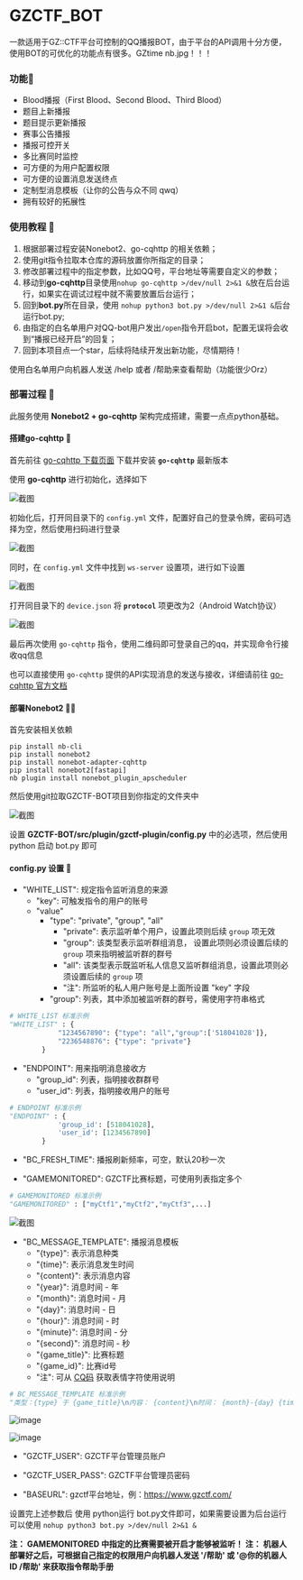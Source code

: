 # GZCTF_BOT

一款适用于GZ::CTF平台可控制的QQ播报BOT，由于平台的API调用十分方便，使用BOT的可优化的功能点有很多。GZtime nb.jpg！！！

### 功能🧀

- Blood播报（First Blood、Second Blood、Third Blood）
- 题目上新播报
- 题目提示更新播报
- 赛事公告播报
- 播报可控开关
- 多比赛同时监控
- 可方便的为用户配置权限
- 可方便的设置消息发送终点
- 定制型消息模板（让你的公告与众不同 qwq）
- 拥有较好的拓展性

### 使用教程 🚗

1. 根据部署过程安装Nonebot2、go-cqhttp 的相关依赖；
2. 使用git指令拉取本仓库的源码放置你所指定的目录；
3. 修改部署过程中的指定参数，比如QQ号，平台地址等需要自定义的参数；
4. 移动到**go-cqhttp**目录使用`nohup go-cqhttp >/dev/null 2>&1 &`放在后台运行，如果实在调试过程中就不需要放置后台运行；
5. 回到**bot.py**所在目录，使用 `nohup python3 bot.py >/dev/null 2>&1 &`后台运行bot.py;
6. 由指定的白名单用户对QQ-bot用户发出`/open`指令开启bot，配置无误将会收到“播报已经开启”的回复；
7. 回到本项目点一个star，后续将陆续开发出新功能，尽情期待！

使用白名单用户向机器人发送 /help 或者 /帮助来查看帮助（功能很少Orz）

### 部署过程 🚀

此服务使用 **Nonebot2 + go-cqhttp** 架构完成搭建，需要一点点python基础。

#### 搭建go-cqhttp 🤖

首先前往 [go-cqhttp 下载页面](https://github.com/Mrs4s/go-cqhttp/releases) 下载并安装 **`go-cqhttp`** 最新版本

使用 **go-cqhttp** 进行初始化，选择如下

![截图](https://github.com/Birkenwald-Sec/GZCTF-BOT/assets/61536775/c4796e35-9592-4481-b1ef-4ad42c59c70e)

初始化后，打开同目录下的 `config.yml` 文件，配置好自己的登录令牌，密码可选择为空，然后使用扫码进行登录

![截图](https://github.com/Birkenwald-Sec/GZCTF-BOT/assets/61536775/375b00a7-78c3-45d3-90a6-d9759793eedc)

同时，在 `config.yml` 文件中找到 `ws-server` 设置项，进行如下设置

![截图](https://github.com/Birkenwald-Sec/GZCTF-BOT/assets/61536775/8a8aa999-845e-4c78-aaf1-dfdd67369ff2)

打开同目录下的 `device.json` 将 **`protocol`** 项更改为2（Android Watch协议）

![截图](https://github.com/Birkenwald-Sec/GZCTF-BOT/assets/61536775/ffce8a38-3bef-4efe-9351-9c12182aa8f3)

最后再次使用 `go-cqhttp` 指令，使用二维码即可登录自己的qq，并实现命令行接收qq信息

也可以直接使用 `go-cqhttp` 提供的API实现消息的发送与接收，详细请前往 [go-cqhttp 官方文档](https://docs.go-cqhttp.org/api/#%E5%9F%BA%E7%A1%80%E4%BC%A0%E8%BE%93)

#### 部署Nonebot2 🐱‍🐉

首先安装相关依赖
```
pip install nb-cli
pip install nonebot2
pip install nonebot-adapter-cqhttp
pip install nonebot2[fastapi]
nb plugin install nonebot_plugin_apscheduler
```
然后使用git拉取GZCTF-BOT项目到你指定的文件夹中

![截图](https://github.com/Birkenwald-Sec/GZCTF-BOT/assets/61536775/ba18028c-4ddc-47b6-abf2-c9ff10d3cb60)

设置 **GZCTF-BOT/src/plugin/gzctf-plugin/config.py** 中的必选项，然后使用 python 启动 bot.py 即可

#### config.py 设置 🔧

- "WHITE_LIST": 规定指令监听消息的来源
  - "key": 可触发指令的用户的账号
  - "value"
    - "type": "private", "group", "all"
      - "private": 表示监听单个用户，设置此项则后续 `group` 项无效
      - "group": 该类型表示监听群组消息， 设置此项则必须设置后续的 `group` 项来指明被监听群的群号
      - "all": 该类型表示既监听私人信息又监听群组消息，设置此项则必须设置后续的 `group` 项
      - "注": 所监听的私人用户账号是上面所设置 "key" 字段
    - "group": 列表，其中添加被监听群的群号，需使用字符串格式 
``` python
# WHITE_LIST 标准示例
"WHITE_LIST" : {
            "1234567890": {"type": "all","group":['518041028']},
            "2236548876": {"type": "private"}
        }
```

- "ENDPOINT": 用来指明消息接收方
  - "group_id": 列表，指明接收群群号
  - "user_id": 列表，指明接收用户的账号

``` python
# ENDPOINT 标准示例
"ENDPOINT" : {
            'group_id': [518041028],
            'user_id': [1234567890]
        }
```

- "BC_FRESH_TIME": 播报刷新频率，可空，默认20秒一次

- "GAMEMONITORED": GZCTF比赛标题，可使用列表指定多个

``` python
# GAMEMONITORED 标准示例
"GAMEMONITORED" : ["myCtf1","myCtf2","myCtf3",...]
```

![截图](https://github.com/Birkenwald-Sec/GZCTF-BOT/assets/61536775/bb5bfe8d-5248-46d7-a7ed-a30acb7839bb)

- "BC_MESSAGE_TEMPLATE": 播报消息模板
  - "{type}": 表示消息种类
  - "{time}": 表示消息发生时间
  - "{content}": 表示消息内容
  - "{year}": 消息时间 - 年
  - "{month}": 消息时间 - 月
  - "{day}": 消息时间 - 日
  - "{hour}": 消息时间 - 时
  - "{minute}": 消息时间 - 分
  - "{second}": 消息时间 - 秒
  - "{game_title}": 比赛标题
  - "{game_id}": 比赛id号
  - "注": 可从 [CQ码](https://docs.go-cqhttp.org/cqcode/#%E8%BD%AC%E4%B9%89) 获取表情字符使用说明

``` python
# BC_MESSAGE_TEMPLATE 标准示例
"类型：{type} 于 {game_title}\n内容： {content}\n时间： {month}-{day} {time}"
```

![image](https://github.com/Birkenwald-Sec/GZCTF-QQBOT/assets/61536775/0ba51842-ef88-4177-bb6b-5bee48e757cd)

![image](https://github.com/Birkenwald-Sec/GZCTF-QQBOT/assets/61536775/d998f09a-d3e3-4528-b23b-ddea0f784050)

- "GZCTF_USER": GZCTF平台管理员账户

- "GZCTF_USER_PASS": GZCTF平台管理员密码

- "BASEURL": gzctf平台地址，例：https://www.gzctf.com/

设置完上述参数后 使用 python运行 bot.py文件即可，如果需要设置为后台运行可以使用 `nohup python3 bot.py >/dev/null 2>&1 &`

**注： GAMEMONITORED 中指定的比赛需要被开启才能够被监听！**
**注： 机器人部署好之后，可根据自己指定的权限用户向机器人发送 '/帮助' 或 '@你的机器人ID /帮助' 来获取指令帮助手册**

